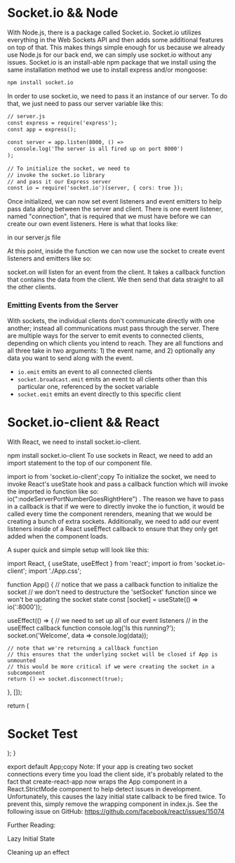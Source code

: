 # Socket.io && Node
With Node.js, there is a package called Socket.io. Socket.io utilizes everything in the Web Sockets API and then adds some additional features on top of that. This makes things simple enough for us because we already use Node.js for our back end, we can simply use socket.io without any issues. Socket.io is an install-able npm package that we install using the same installation method we use to install express and/or mongoose:
```md
npm install socket.io
````
In order to use socket.io, we need to pass it an instance of our server. To do that, we just need to pass our server variable like this:
```md
// server.js
const express = require('express');
const app = express();
 
const server = app.listen(8000, () =>
  console.log('The server is all fired up on port 8000')
);
 
// To initialize the socket, we need to
// invoke the socket.io library
// and pass it our Express server
const io = require('socket.io')(server, { cors: true });
````

Once initialized, we can now set event listeners and event emitters to help pass data along between the server and client. There is one event listener, named "connection", that is required that we must have before we can create our own event listeners. Here is what that looks like:


in our server.js file


At this point, inside the function we can now use the socket to create event listeners and emitters like so:

socket.on will listen for an event from the client. It takes a callback function that contains the data from the client. We then send that data straight to all the other clients.

### Emitting Events from the Server
With sockets, the individual clients don't communicate directly with one another; instead all communications must pass through the server. There are multiple ways for the server to emit events to connected clients, depending on which clients you intend to reach. They are all functions and all three take in two arguments: 1) the event name, and 2) optionally any data you want to send along with the event.

- `io.emit` emits an event to all connected clients
- `socket.broadcast.emit` emits an event to all clients other than this particular one, referenced by the socket variable
- `socket.emit` emits an event directly to this specific client

# Socket.io-client && React
With React, we need to install socket.io-client.

npm install socket.io-client
To use sockets in React, we need to add an import statement to the top of our component file.

import io from 'socket.io-client';copy
To initialize the socket, we need to invoke React's useState hook and pass a callback function which will invoke the imported io function like so: io(":nodeServerPortNumberGoesRightHere") . The reason we have to pass in a callback is that if we were to directly invoke the io function, it would be called every time the component rerenders, meaning that we would be creating a bunch of extra sockets. Additionally, we need to add our event listeners inside of a React useEffect callback to ensure that they only get added when the component loads.

A super quick and simple setup will look like this:

import React, { useState, useEffect } from 'react';
import io from 'socket.io-client';
import './App.css';
 
function App() {
  // notice that we pass a callback function to initialize the socket
  // we don't need to destructure the 'setSocket' function since we won't be updating the socket state
  const [socket] = useState(() => io(':8000'));
 
  useEffect(() => {
    // we need to set up all of our event listeners
    // in the useEffect callback function
    console.log('Is this running?');
    socket.on('Welcome', data => console.log(data));
 
    // note that we're returning a callback function
    // this ensures that the underlying socket will be closed if App is unmounted
    // this would be more critical if we were creating the socket in a subcomponent
    return () => socket.disconnect(true);
  }, []);
 
  return (
    <div className="App">
      <h1>Socket Test</h1>
    </div>
  );
}
 
export default App;copy
Note: If your app is creating two socket connections every time you load the client side, it's probably related to the fact that create-react-app now wraps the App component in a React.StrictMode component to help detect issues in development. Unfortunately, this causes the lazy initial state callback to be fired twice. To prevent this, simply remove the wrapping component in index.js. See the following issue on GitHub: https://github.com/facebook/react/issues/15074

Further Reading:

Lazy Initial State

Cleaning up an effect

